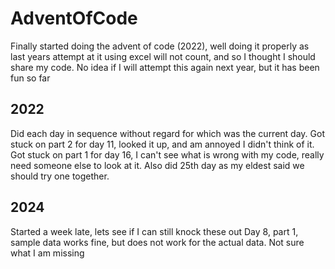 # AdventOfCode

Finally started doing the advent of code (2022), well doing it properly as last years attempt at it using excel will not count, and so I thought I should share my code. No idea if I will attempt this again next year, but it has been fun so far

## 2022

Did each day in sequence without regard for which was the current day.
Got stuck on part 2 for day 11, looked it up, and am annoyed I didn't think of it.
Got stuck on part 1 for day 16, I can't see what is wrong with my code, really need someone else to look at it.
Also did 25th day as my eldest said we should try one together.

## 2024

Started a week late, lets see if I can still knock these out
Day 8, part 1, sample data works fine, but does not work for the actual data. Not sure what I am missing
